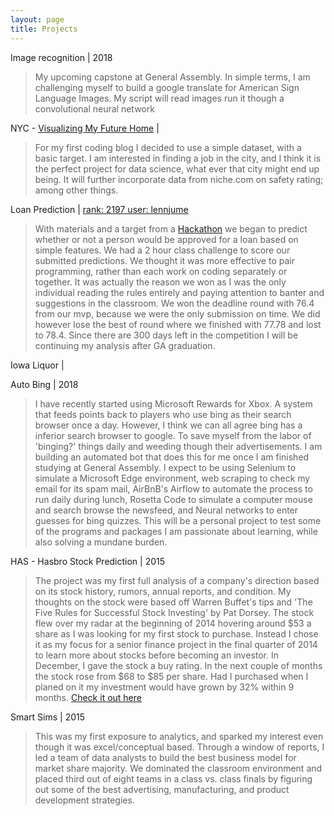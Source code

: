 ```yaml
---
layout: page
title: Projects
---
```

Image recognition | 2018

>My upcoming capstone at General Assembly. In simple terms, I am challenging myself to build a google translate for American Sign Language Images. My script will read images run it though a convolutional neural network

NYC - <a href= 'https://dietmocha.github.io/NYC-housing-2016-2017'>Visualizing My Future Home</a> |

>For my first coding blog I decided to use a simple dataset, with a basic target. I am interested in finding a job in the city, and I think it is the perfect project for data science, what ever that city might end up being. It will further incorporate data from niche.com on safety rating; among other things.

Loan Prediction | <a href="https://datahack.analyticsvidhya.com/contest/practice-problem-loan-prediction-iii/lb?page=8">rank: 2197 user: lennjume</a>

>With materials and a target from a <a href="https://datahack.analyticsvidhya.com/contest/practice-problem-loan-prediction-iii/">Hackathon</a> we began to predict whether or not a person would be approved for a loan based on simple features. We had a 2 hour class challenge to score our submitted predictions. We thought it was more effective to pair programming, rather than each work on coding separately or together. It was actually the reason we won as I was the only individual reading the rules entirely and paying attention to banter and suggestions in the classroom. We won the deadline round with 76.4 from our mvp, because we were the only submission on time. We did however lose the best of round where we finished with 77.78 and lost to 78.4. Since there are 300 days left in the competition I will be continuing my analysis after GA graduation.

Iowa Liquor |
>

Auto Bing | 2018

>I have recently started using Microsoft Rewards for Xbox. A system that feeds points back to players who use bing as their search browser once a day. However, I think we can all agree bing has a inferior search browser to google. To save myself from the labor of 'binging?' things daily and weeding though their advertisements. I am building an automated bot that does this for me once I am finished studying at General Assembly. I expect to be using Selenium to simulate a Microsoft Edge environment, web scraping to check my email for its spam mail, AirBnB's Airflow to automate the process to run daily during lunch, Rosetta Code to simulate a computer mouse and search browse the newsfeed, and Neural networks to enter guesses for bing quizzes. This will be a personal project to test some of the programs and packages I am passionate about learning, while also solving a mundane burden.

HAS - Hasbro Stock Prediction | 2015

>The project was my first full analysis of a company's direction based on its stock history, rumors, annual reports, and condition. My thoughts on the stock were based off Warren Buffet's tips and 'The Five Rules for Successful Stock Investing' by Pat Dorsey. The stock flew over my radar at the beginning of 2014 hovering around $53 a share as I was looking for my first stock to purchase. Instead I chose it as my focus for a senior finance project in the final quarter of 2014 to learn more about stocks before becoming an investor. In December, I gave the stock a buy rating. In the next couple of months the stock rose from $68 to $85 per share. Had I purchased when I planed on it my investment would have grown by 32% within 9 months. <a href="https://docs.google.com/document/d/1tGvOxl9BEx3RzwxZ0nME9tNVKP1t87SXuClVM7ahqzQ/pub">Check it out here</a>

Smart Sims | 2015

>This was my first exposure to analytics, and sparked my interest even though it was excel/conceptual based. Through a window of reports, I led a team of data analysts to build the best business model for market share majority. We dominated the classroom environment and placed third out of eight teams in a class vs. class finals by figuring out some of the best advertising, manufacturing, and product development strategies.
